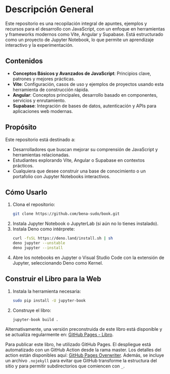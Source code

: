 # Descripción General

Este repositorio es una recopilación integral de apuntes, ejemplos y recursos para el desarrollo con JavaScript, con un enfoque en herramientas y frameworks modernos como Vite, Angular y Supabase. Está estructurado como un proyecto de Jupyter Notebook, lo que permite un aprendizaje interactivo y la experimentación.

## Contenidos

- **Conceptos Básicos y Avanzados de JavaScript**: Principios clave, patrones y mejores prácticas.
- **Vite**: Configuración, casos de uso y ejemplos de proyectos usando esta herramienta de construcción rápida.
- **Angular**: Conceptos principales, desarrollo basado en componentes, servicios y enrutamiento.
- **Supabase**: Integración de bases de datos, autenticación y APIs para aplicaciones web modernas.

## Propósito

Este repositorio está destinado a:
- Desarrolladores que buscan mejorar su comprensión de JavaScript y herramientas relacionadas.
- Estudiantes explorando Vite, Angular o Supabase en contextos prácticos.
- Cualquiera que desee construir una base de conocimiento o un portafolio con Jupyter Notebooks interactivos.

## Cómo Usarlo

1. Clona el repositorio:
   ```bash
   git clone https://github.com/bena-sudo/book.git
   ```
2. Instala Jupyter Notebook o JupyterLab (si aún no lo tienes instalado).
3. Instala Deno como intérprete:
   ```bash
   curl -fsSL https://deno.land/install.sh | sh
   deno jupyter --unstable
   deno jupyter --install
   ```
4. Abre los notebooks en Jupyter o Visual Studio Code con la extensión de Jupyter, seleccionando Deno como Kernel.

## Construir el Libro para la Web

1. Instala la herramienta necesaria:
   ```bash
   sudo pip install -U jupyter-book
   ```
2. Construye el libro:
   ```bash
   jupyter-book build .
   ```

Alternativamente, una versión preconstruida de este libro está disponible y se actualiza regularmente en:
[GitHub Pages - Libro](https://bena-sudo.github.io/book/intro.html).

Para publicar este libro, he utilizado GitHub Pages. El despliegue está automatizado con un GitHub Action desde la rama master. Los detalles del action están disponibles aquí: [GitHub Pages Overwriter](https://github.com/marketplace/actions/github-pages-overwriter). Además, se incluye un archivo `.nojekyll` para evitar que GitHub transforme la estructura del sitio y para permitir subdirectorios que comiencen con `_`. 